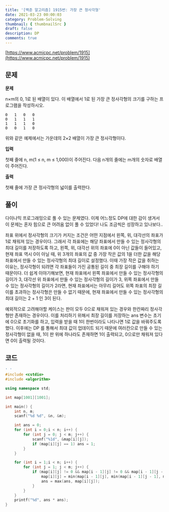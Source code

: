 ```yaml
---
title: '[백준 알고리즘] 1915번: 가장 큰 정사각형'
date: 2021-03-23 00:00:03
category: Problem-Solving
thumbnail: { thumbnailSrc }
draft: false
description: DP
comments: true
---
```


[https://www.acmicpc.net/problem/1915](https://www.acmicpc.net/problem/1915)

## 문제

**문제**<br>

n×m의 0, 1로 된 배열이 있다. 이 배열에서 1로 된 가장 큰 정사각형의 크기를 구하는 프로그램을 작성하시오.

```
0	1	0	0
0	1	1	1
1	1	1	0
0	0	1	0
```

위와 같은 예제에서는 가운데의 2×2 배열이 가장 큰 정사각형이다.

**입력**<br>

첫째 줄에 n, m(1 ≤ n, m ≤ 1,000)이 주어진다. 다음 n개의 줄에는 m개의 숫자로 배열이 주어진다.

**출력**<br>

첫째 줄에 가장 큰 정사각형의 넓이를 출력한다.

## 풀이

다이나믹 프로그래밍으로 풀 수 있는 문제였다. 이제 어느정도 DP에 대한 감이 생겨서 이 문제는 혼자 힘으로 큰 어려움 없이 풀 수 있었다! 나도 조금씩은 성장하고 있나보다..

좌표 위에서 정사각형의 크기가 커지는 조건은 어떤 지점에서 왼쪽, 위, 대각선의 좌표가 1로 채워져 있는 경우이다. 그래서 각 좌표에는 해당 좌표에서 만들 수 있는 정사각형의 최대 길이를 저장하도록 하고, 왼쪽, 위, 대각선 위의 좌표에 0이 아닌 값들이 들어있고, 현재 좌표 역시 0이 아닐 때, 위 3개의 좌표의 값 중 가장 작은 값의 1을 더한 값을 해당 좌표에서 만들 수 있는 정사각형의 최대 길이로 설정했다. 이때 가장 작은 값을 취하는 이유는, 정사각형이 되려면 각 좌표들이 가진 공통된 길이 중 최장 길이를 구해야 하기 때문이다. 더 쉽게 이야기해보면, 현재 좌표에서 왼쪽 좌표에서 만들 수 있는 정사각형의 길이가 3, 대각선 위 좌표에서 만들 수 있는 정사각형의 길이가 3, 위쪽 좌표에서 만들 수 있는 정사각형의 길이가 2라면, 현재 좌표에서는 아무리 길어도 위쪽 좌표의 최장 길이를 초과하는 정사각형은 만들 수 없기 때문에, 현재 좌표에서 만들 수 있는 정사각형의 최대 길이는 2 + 1 인 3이 된다.

예외적으로 고려해야할 케이스는 판이 모두 0으로 채워져 있는 경우와 한칸짜리 정사각형만 존재하는 경우이다. 이를 처리하기 위해서 최장 길이를 저장하는 ans 변수는 초기에 0으로 초기화를 하고, 입력을 받을 때 1이 한번이라도 나타나면 1로 값을 바꿔주도록 했다. 이후에는 DP 를 통해서 최대 값이 업데이트 되기 때문에 여러칸으로 만들 수 있는 정사각형이 없을 때, 1이 판 위에 하나라도 존재하면 1이 출력되고, 0으로만 채워져 있다면 0이 출력될 것이다.

## 코드

```cpp
' '
#include <cstdio>
#include <algorithm>

using namespace std;

int map[1001][1001];

int main() {
    int n, m;
    scanf("%d %d", &n, &m);

    int ans = 0;
    for (int i = 0;i < n; i++) {
        for (int j = 0; j < m; j++) {
            scanf("%1d", &map[i][j]);
            if (map[i][j] == 1) ans = 1;
        }
    }

    for (int i = 1;i < n; i++) {
        for (int j = 1; j < m; j++) {
            if (map[i][j] != 0 && map[i - 1][j] != 0 && map[i - 1][j - 1] != 0 && map[i][j - 1] != 0) {
                map[i][j] = min(map[i - 1][j], min(map[i - 1][j - 1], map[i][j - 1])) + 1;
                ans = max(ans, map[i][j]);
            }
        }
    }
    printf("%d", ans * ans);
}


```
